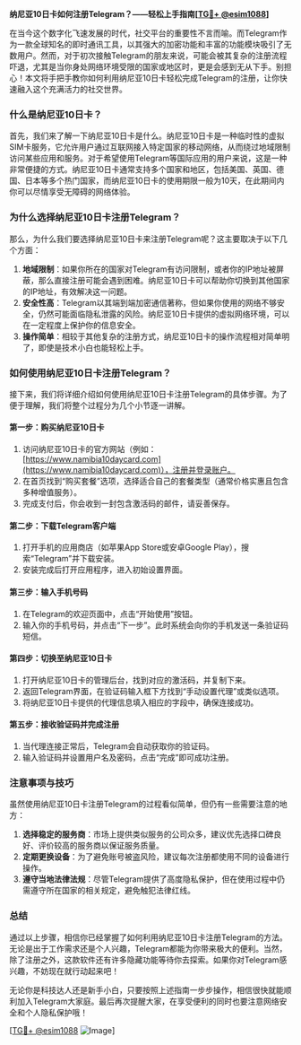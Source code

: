 **纳尼亚10日卡如何注册Telegram？——轻松上手指南[[TG💪+ @esim1088](https://t.me/s/esim1088)]**

在当今这个数字化飞速发展的时代，社交平台的重要性不言而喻。而Telegram作为一款全球知名的即时通讯工具，以其强大的加密功能和丰富的功能模块吸引了无数用户。然而，对于初次接触Telegram的朋友来说，可能会被其复杂的注册流程吓退，尤其是当你身处网络环境受限的国家或地区时，更是会感到无从下手。别担心！本文将手把手教你如何利用纳尼亚10日卡轻松完成Telegram的注册，让你快速融入这个充满活力的社交世界。

### **什么是纳尼亚10日卡？**
首先，我们来了解一下纳尼亚10日卡是什么。纳尼亚10日卡是一种临时性的虚拟SIM卡服务，它允许用户通过互联网接入特定国家的移动网络，从而绕过地域限制访问某些应用和服务。对于希望使用Telegram等国际应用的用户来说，这是一种非常便捷的方式。纳尼亚10日卡通常支持多个国家和地区，包括美国、英国、德国、日本等多个热门国家，而纳尼亚10日卡的使用期限一般为10天，在此期间内你可以尽情享受无障碍的网络体验。

### **为什么选择纳尼亚10日卡注册Telegram？**
那么，为什么我们要选择纳尼亚10日卡来注册Telegram呢？这主要取决于以下几个方面：
1. **地域限制**：如果你所在的国家对Telegram有访问限制，或者你的IP地址被屏蔽，那么直接注册可能会遇到困难。纳尼亚10日卡可以帮助你切换到其他国家的IP地址，有效解决这一问题。
2. **安全性高**：Telegram以其端到端加密通信著称，但如果你使用的网络不够安全，仍然可能面临隐私泄露的风险。纳尼亚10日卡提供的虚拟网络环境，可以在一定程度上保护你的信息安全。
3. **操作简单**：相较于其他复杂的注册方式，纳尼亚10日卡的操作流程相对简单明了，即使是技术小白也能轻松上手。

### **如何使用纳尼亚10日卡注册Telegram？**
接下来，我们将详细介绍如何使用纳尼亚10日卡注册Telegram的具体步骤。为了便于理解，我们将整个过程分为几个小节逐一讲解。

#### **第一步：购买纳尼亚10日卡**
1. 访问纳尼亚10日卡的官方网站（例如：[https://www.namibia10daycard.com](https://www.namibia10daycard.com)），注册并登录账户。
2. 在首页找到“购买套餐”选项，选择适合自己的套餐类型（通常价格实惠且包含多种增值服务）。
3. 完成支付后，你会收到一封包含激活码的邮件，请妥善保存。

#### **第二步：下载Telegram客户端**
1. 打开手机的应用商店（如苹果App Store或安卓Google Play），搜索“Telegram”并下载安装。
2. 安装完成后打开应用程序，进入初始设置界面。

#### **第三步：输入手机号码**
1. 在Telegram的欢迎页面中，点击“开始使用”按钮。
2. 输入你的手机号码，并点击“下一步”。此时系统会向你的手机发送一条验证码短信。

#### **第四步：切换至纳尼亚10日卡**
1. 打开纳尼亚10日卡的管理后台，找到对应的激活码，并复制下来。
2. 返回Telegram界面，在验证码输入框下方找到“手动设置代理”或类似选项。
3. 将纳尼亚10日卡提供的代理信息填入相应的字段中，确保连接成功。

#### **第五步：接收验证码并完成注册**
1. 当代理连接正常后，Telegram会自动获取你的验证码。
2. 输入验证码并设置用户名及密码，点击“完成”即可成功注册。

### **注意事项与技巧**
虽然使用纳尼亚10日卡注册Telegram的过程看似简单，但仍有一些需要注意的地方：
1. **选择稳定的服务商**：市场上提供类似服务的公司众多，建议优先选择口碑良好、评价较高的服务商以保证服务质量。
2. **定期更换设备**：为了避免账号被盗风险，建议每次注册都使用不同的设备进行操作。
3. **遵守当地法律法规**：尽管Telegram提供了高度隐私保护，但在使用过程中仍需遵守所在国家的相关规定，避免触犯法律红线。

### **总结**
通过以上步骤，相信你已经掌握了如何利用纳尼亚10日卡注册Telegram的方法。无论是出于工作需求还是个人兴趣，Telegram都能为你带来极大的便利。当然，除了注册之外，这款软件还有许多隐藏功能等待你去探索。如果你对Telegram感兴趣，不妨现在就行动起来吧！

无论你是科技达人还是新手小白，只要按照上述指南一步步操作，相信很快就能顺利加入Telegram大家庭。最后再次提醒大家，在享受便利的同时也要注意网络安全和个人隐私保护哦！

[[TG💪+ @esim1088](https://t.me/s/esim1088) ![Image](https://i.postimg.cc/4NQfJmqS/Snipaste-2025-05-13-00-14-12.png)]